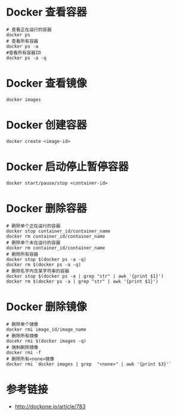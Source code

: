 # Docker 查看容器

```shell
# 查看正在运行的容器
docker ps
# 查看所有容器
docker ps -a
#查看所有容器ID
docker ps -a -q
```

# Docker 查看镜像

```shell
docker images
```

# Docker 创建容器

```shell
docker create <image-id>
```

# Docker 启动停止暂停容器

```shell
docker start/pause/stop <container-id>
```

# Docker 删除容器

```shell
# 删除单个正在运行的容器
docker stop container_id/container_name 
docker rm container_id/container_name
# 删除单个未在运行的容器
docker rm container_id/container_name
# 删除所有容器
docker stop $(docker ps -a -q)
docker rm $(docker ps -a -q)
# 删除名字内含某字符串的容器
docker stop $(docker ps -a | grep "str" | awk '{print $1}')
docker rm $(docker ps -a | grep "str" | awk '{print $1}')
```

# Docker 删除镜像

```shell
# 删除单个镜像
docker rmi image_id/image_name
# 删除所有镜像
docekr rmi $(docker images -q)
# 强制删除镜像
docker rmi -f 
# 删除所有<none>镜像
docker rmi `docker images | grep  "<none>" | awk '{print $3}'`

```

# 参考链接
- http://dockone.io/article/783